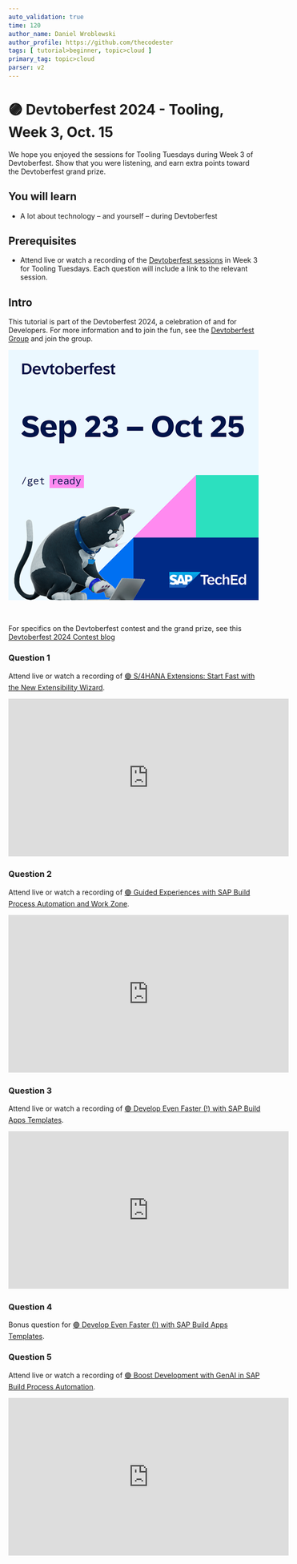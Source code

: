 ```yaml
---
auto_validation: true
time: 120
author_name: Daniel Wroblewski
author_profile: https://github.com/thecodester
tags: [ tutorial>beginner, topic>cloud ]
primary_tag: topic>cloud
parser: v2
---
```


# 🟣 Devtoberfest 2024 - Tooling, Week 3, Oct. 15
<!-- description --> We hope you enjoyed the sessions for Tooling Tuesdays during Week 3 of Devtoberfest. Show that you were listening, and earn extra points toward the Devtoberfest grand prize.  
 
## You will learn
- A lot about technology – and yourself – during Devtoberfest

## Prerequisites
- Attend live or watch a recording of the [Devtoberfest sessions](https://community.sap.com/t5/devtoberfest/eb-p/devtoberfest-events) in Week 3 for Tooling Tuesdays. Each question will include a link to the relevant session. 


## Intro
This tutorial is part of the Devtoberfest 2024, a celebration of and for Developers. For more information and to join the fun, see the [Devtoberfest Group](https://groups.community.sap.com/t5/devtoberfest/gh-p/Devtoberfest) and join the group.

![Devtoberfest](promo-image-kasimir-square.png) 

&nbsp;

For specifics on the Devtoberfest contest and the grand prize, see this [Devtoberfest 2024 Contest blog](https://community.sap.com/t5/devtoberfest-blog-posts/devtoberfest-2024-contest/ba-p/13781593)

   


### Question 1 
Attend live or watch a recording of [🟣 S/4HANA Extensions: Start Fast with the New Extensibility Wizard](https://www.youtube.com/watch?v=d1Uy5PEwbtc). 

<iframe width="560" height="315" src="https://www.youtube.com/embed/d1Uy5PEwbtc" frameborder="0" allowfullscreen></iframe>



### Question 2 
Attend live or watch a recording of [🟣 Guided Experiences with SAP Build Process Automation and Work Zone](https://www.youtube.com/watch?v=shWiPH15qz4). 

<iframe width="560" height="315" src="https://www.youtube.com/embed/q1pmO283Y5c" frameborder="0" allowfullscreen></iframe>



### Question 3 
Attend live or watch a recording of [🟣 Develop Even Faster (!) with SAP Build Apps Templates](https://www.youtube.com/watch?v=4zVepzBgSmM). 

<iframe width="560" height="315" src="https://www.youtube.com/embed/4zVepzBgSmM" frameborder="0" allowfullscreen></iframe>

### Question 4 
Bonus question for [🟣 Develop Even Faster (!) with SAP Build Apps Templates](https://www.youtube.com/watch?v=4zVepzBgSmM). 





### Question 5 
Attend live or watch a recording of [🟣 Boost Development with GenAI in SAP Build Process Automation](https://www.youtube.com/watch?v=Qsgxe-0XbJc). 

<iframe width="560" height="315" src="https://www.youtube.com/embed/Qsgxe-0XbJc" frameborder="0" allowfullscreen></iframe>




